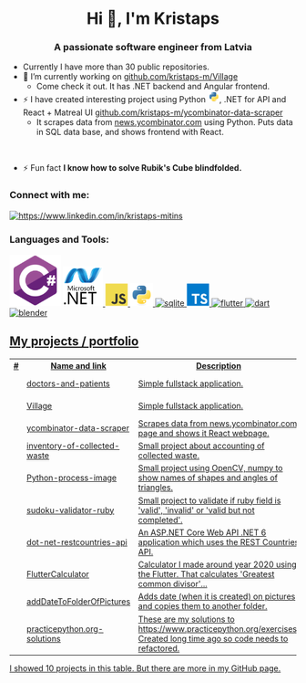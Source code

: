<h1 align="center">Hi 👋, I'm Kristaps</h1>
<h3 align="center">A passionate software engineer from Latvia</h3>

- Currently I have more than 30 public repositories.
- 🔭 I’m currently working on [github.com/kristaps-m/Village](https://github.com/kristaps-m/Village)
  - Come check it out. It has .NET backend and Angular frontend.
- ⚡ I have created interesting project using Python <img src="https://raw.githubusercontent.com/devicons/devicon/master/icons/python/python-original.svg" alt="python" width="20" height="20"/>, .NET for API and React + Matreal UI [github.com/kristaps-m/ycombinator-data-scraper](https://github.com/kristaps-m/ycombinator-data-scraper)
  - It scrapes data from [news.ycombinator.com](https://news.ycombinator.com) using Python. Puts data in SQL data base, and shows frontend with React.

<br>

- ⚡ Fun fact **I know how to solve Rubik's Cube blindfolded.**

<h3 align="left">Connect with me:</h3>
<p align="left">
<a href="https://linkedin.com/in/https://www.linkedin.com/in/kristaps-mitins" target="blank"><img align="center" src="https://raw.githubusercontent.com/rahuldkjain/github-profile-readme-generator/master/src/images/icons/Social/linked-in-alt.svg" alt="https://www.linkedin.com/in/kristaps-mitins" height="50" width="60" /></a>
</p>

<h3 align="left">Languages and Tools:</h3>
<p align="left"> <!-- C# -->
<img src="https://raw.githubusercontent.com/devicons/devicon/master/icons/csharp/csharp-original.svg" alt="csharp" width="90" height="90"/> </a> <a href="https://dart.dev" target="_blank" rel="noreferrer"><!-- .NET -->
<img src="https://raw.githubusercontent.com/devicons/devicon/master/icons/dot-net/dot-net-original-wordmark.svg" alt="dotnet" width="70" height="70"/> </a> <a href="https://flutter.dev" target="_blank" rel="noreferrer"><!-- JavaScript --><img src="https://raw.githubusercontent.com/devicons/devicon/master/icons/javascript/javascript-original.svg" alt="javascript" width="40" height="40"/> </a> <a href="https://www.python.org" target="_blank" rel="noreferrer"><img src="https://raw.githubusercontent.com/devicons/devicon/master/icons/python/python-original.svg" alt="python" width="40" height="40"/> </a> <a href="https://www.sqlite.org/" target="_blank" rel="noreferrer"> <img src="https://www.vectorlogo.zone/logos/sqlite/sqlite-icon.svg" alt="sqlite" width="40" height="40"/> </a> <a href="https://www.typescriptlang.org/" target="_blank" rel="noreferrer"> <img src="https://raw.githubusercontent.com/devicons/devicon/master/icons/typescript/typescript-original.svg" alt="typescript" width="40" height="40"/> </a> 
<a href="https://www.blender.org/" target="_blank" rel="noreferrer">
<img src="https://www.vectorlogo.zone/logos/flutterio/flutterio-icon.svg" alt="flutter" width="40" height="40"/> </a> <a href="https://developer.mozilla.org/en-US/docs/Web/JavaScript" target="_blank" rel="noreferrer">
<img src="https://www.vectorlogo.zone/logos/dartlang/dartlang-icon.svg" alt="dart" width="40" height="40"/> </a> <a href="https://dotnet.microsoft.com/" target="_blank" rel="noreferrer">
<img src="https://download.blender.org/branding/community/blender_community_badge_white.svg" alt="blender" width="40" height="40"/> </a> <a href="https://www.w3schools.com/cs/" target="_blank" rel="noreferrer">
</p>

<html>
<!-- <style>
table, th, td {
  border:1px solid black;
}
table {   
counter-reset: rowNumber;
}
table tr {
 counter-increment: rowNumber;
}
table tr td:first-child::before {   
content: counter(rowNumber);   
min-width: 1em;   
margin-right: 0.5em;
}
</style> -->
<body>

<h2>My projects / portfolio</h2>

<table style="width:100%">
  <tr>
    <th>#</th>
    <th>Name and link</th>
    <th>Description</th>
    <th>Main language / stack</th>
  </tr>
  <tr>
    <td></td>
    <td><a href="https://github.com/kristaps-m/doctors-and-patients" target="_blank">doctors-and-patients</a></td>
    <td>Simple fullstack application.</td>
    <td>ASP.NET, C#, Angular + bootstrap</td>
  </tr>
  <tr>
    <td></td>
    <td><a href="https://github.com/kristaps-m/Village" target="_blank">Village</a></td>
    <td>Simple fullstack application.</td>
    <td>ASP.NET, C#, Angular + bootstrap</td>
  </tr>
  <tr>
    <td></td>
    <td><a href="https://github.com/kristaps-m/ycombinator-data-scraper" target="_blank">ycombinator-data-scraper</a></td>
    <td>Scrapes data from news.ycombinator.com page and shows it React webpage.</td>
    <td>Python, ASP.NET, C#, React + material ui</td>
  </tr>
  <tr>
    <td></td>
    <td><a href="https://github.com/kristaps-m/inventory-of-collected-waste" target="_blank">inventory-of-collected-waste</a></td>
    <td>Small project about accounting of collected waste.</td>
    <td>Python</td>
  </tr>
  <tr>
    <td></td>
    <td><a href="https://github.com/kristaps-m/Python-process-image" target="_blank">Python-process-image</a></td>
    <td>Small project using OpenCV, numpy to show names of shapes and angles of triangles.</td>
    <td>Python</td>
  </tr>
  <tr>
    <td></td>
    <td><a href="https://github.com/kristaps-m/sudoku-validator-ruby" target="_blank">sudoku-validator-ruby</a></td>
    <td>Small project to validate if ruby field is 'valid', 'invalid' or 'valid but not completed'.</td>
    <td>Ruby</td>
  </tr>
  <tr>
    <td></td>
    <td><a href="https://github.com/kristaps-m/dot-net-restcountries-api" target="_blank">dot-net-restcountries-api</a></td>
    <td>An ASP.NET Core Web API .NET 6 application which uses the REST Countries API.</td>
    <td>ASP.NET, C#, https://restcountries.com/</td>
  </tr>
  <tr>
    <td></td>
    <td><a href="https://github.com/kristaps-m/FlutterCalculator" target="_blank">FlutterCalculator</a></td>
    <td>Calculator I made around year 2020 using the Flutter. That calculates 'Greatest common divisor'...</td>
    <td>Flutter, Dart</td>
  </tr>
  <tr>
    <td></td>
    <td><a href="https://github.com/kristaps-m/addDateToFolderOfPictures" target="_blank">addDateToFolderOfPictures</a></td>
    <td>Adds date (when it is created) on pictures and copies them to another folder.</td>
    <td>Python</td>
  </tr>
  <tr>
    <td></td>
    <td><a href="https://github.com/kristaps-m/practicepython.org-solutions" target="_blank">practicepython.org-solutions</a></td>
    <td>These are my solutions to https://www.practicepython.org/exercises. Created long time ago so code needs to refactored.</td>
    <td>Python</td>
  </tr>
</table>

<p>I showed 10 projects in this table. But there are more in my GitHub page.</p>

</body>
</html>

<!-- [![Top Langs](https://github-readme-stats.vercel.app/api/top-langs/?username=kristaps-m&)](https://github.com/anuraghazra/github-readme-stats) -->

<!--
**kristaps-m/kristaps-m** is a ✨ _special_ ✨ repository because its `README.md` (this file) appears on your GitHub profile.

Here are some ideas to get you started:

- 🔭 I’m currently working on ...
- 🌱 I’m currently learning ...
- 👯 I’m looking to collaborate on ...
- 🤔 I’m looking for help with ...
- 💬 Ask me about ...
- 📫 How to reach me: ...
- 😄 Pronouns: ...
- ⚡ Fun fact: ...
-->
